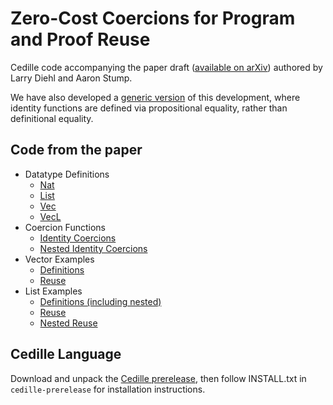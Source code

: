 Zero-Cost Coercions for Program and Proof Reuse
===============================================

Cedille code accompanying the paper draft
([available on arXiv](https://arxiv.org/pdf/1802.00787.pdf)) 
authored by Larry Diehl and Aaron Stump.

We have also developed a [generic version](https://github.com/larrytheliquid/generic-reuse) 
of this development,
where identity functions are defined via propositional equality, 
rather than definitional equality.

Code from the paper
-------------------

* Datatype Definitions
  * [Nat](code/Nat.ced)
  * [List](code/List.ced)
  * [Vec](code/Vec.ced)
  * [VecL](code/VecL.ced)
* Coercion Functions
  * [Identity Coercions](code/IdCoe.ced)
  * [Nested Identity Coercions](code/NestIdCoe.ced)
* Vector Examples
  * [Definitions](code/VecDefs.ced)
  * [Reuse](code/VecReuse.ced)
* List Examples
  * [Definitions (including nested)](code/ListDefs.ced)
  * [Reuse](code/ListReuse.ced)
  * [Nested Reuse](code/NestListReuse.ced)

Cedille Language
----------------

Download and unpack the [Cedille prerelease](http://cs.uiowa.edu/~astump/cedille-prerelease.zip),
then follow INSTALL.txt in `cedille-prerelease` for installation instructions.
